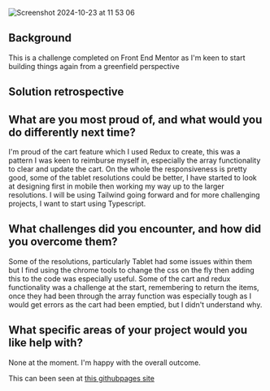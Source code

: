 
![Screenshot 2024-10-23 at 11 53 06](https://github.com/user-attachments/assets/02c96406-a2a9-4379-98a7-c46aad2c4043)

## Background

This is a challenge completed on Front End Mentor as I'm keen to start building things again from a greenfield perspective

## Solution retrospective

## What are you most proud of, and what would you do differently next time?

I'm proud of the cart feature which I used Redux to create, this was a pattern I was keen to reimburse myself in, especially the array functionality to clear and update the cart. On the whole the responsiveness is pretty good, some of the tablet resolutions could be better, I have started to look at designing first in mobile then working my way up to the larger resolutions. I will be using Tailwind going forward and for more challenging projects, I want to start using Typescript.

## What challenges did you encounter, and how did you overcome them?

Some of the resolutions, particularly Tablet had some issues within them but I find using the chrome tools to change the css on the fly then adding this to the code was especially useful. Some of the cart and redux functionality was a challenge at the start, remembering to return the items, once they had been through the array function was especially tough as I would get errors as the cart had been emptied, but I didn't understand why.

## What specific areas of your project would you like help with?

None at the moment. I'm happy with the overall outcome.

This can been seen at [this githubpages site](https://ropenfold.github.io/frontend-mentor-product-list-with-cart/)
